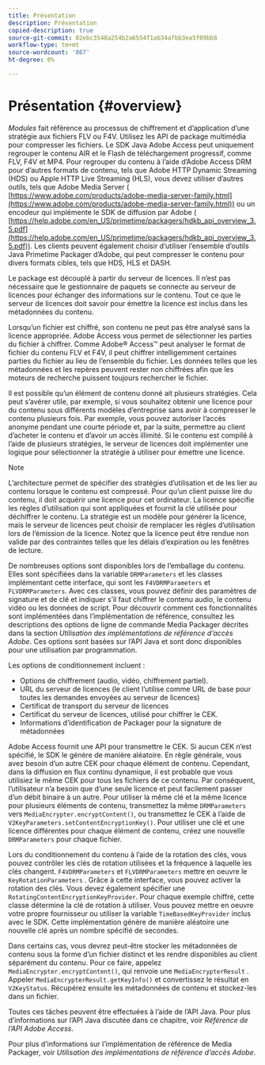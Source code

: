 ```yaml
---
title: Présentation
description: Présentation
copied-description: true
source-git-commit: 02ebc3548a254b2a6554f1ab34afbb3ea5f09bb8
workflow-type: tm+mt
source-wordcount: '867'
ht-degree: 0%

---
```


# Présentation {#overview}

*Modules* fait référence au processus de chiffrement et d’application d’une stratégie aux fichiers FLV ou F4V. Utilisez les API de package multimédia pour compresser les fichiers. Le SDK Java Adobe Access peut uniquement regrouper le contenu AIR et le Flash de téléchargement progressif, comme FLV, F4V et MP4. Pour regrouper du contenu à l’aide d’Adobe Access DRM pour d’autres formats de contenu, tels que Adobe HTTP Dynamic Streaming (HDS) ou Apple HTTP Live Streaming (HLS), vous devez utiliser d’autres outils, tels que Adobe Media Server ( [https://www.adobe.com/products/adobe-media-server-family.html](https://www.adobe.com/products/adobe-media-server-family.html)) ou un encodeur qui implémente le SDK de diffusion par Adobe ( [https://help.adobe.com/en_US/primetime/packagers/hdkb_api_overview_3.5.pdf](https://help.adobe.com/en_US/primetime/packagers/hdkb_api_overview_3.5.pdf)). Les clients peuvent également choisir d’utiliser l’ensemble d’outils Java Primetime Packager d’Adobe, qui peut compresser le contenu pour divers formats cibles, tels que HDS, HLS et DASH.

Le package est découplé à partir du serveur de licences. Il n’est pas nécessaire que le gestionnaire de paquets se connecte au serveur de licences pour échanger des informations sur le contenu. Tout ce que le serveur de licences doit savoir pour émettre la licence est inclus dans les métadonnées du contenu.

Lorsqu’un fichier est chiffré, son contenu ne peut pas être analysé sans la licence appropriée. Adobe Access vous permet de sélectionner les parties du fichier à chiffrer. Comme Adobe® Access™ peut analyser le format de fichier du contenu FLV et F4V, il peut chiffrer intelligemment certaines parties du fichier au lieu de l’ensemble du fichier. Les données telles que les métadonnées et les repères peuvent rester non chiffrées afin que les moteurs de recherche puissent toujours rechercher le fichier.

Il est possible qu’un élément de contenu donné ait plusieurs stratégies. Cela peut s’avérer utile, par exemple, si vous souhaitez obtenir une licence pour du contenu sous différents modèles d’entreprise sans avoir à compresser le contenu plusieurs fois. Par exemple, vous pouvez autoriser l’accès anonyme pendant une courte période et, par la suite, permettre au client d’acheter le contenu et d’avoir un accès illimité. Si le contenu est compilé à l’aide de plusieurs stratégies, le serveur de licences doit implémenter une logique pour sélectionner la stratégie à utiliser pour émettre une licence.

>[!NOTE]
>
>L’architecture permet de spécifier des stratégies d’utilisation et de les lier au contenu lorsque le contenu est compressé. Pour qu’un client puisse lire du contenu, il doit acquérir une licence pour cet ordinateur. La licence spécifie les règles d’utilisation qui sont appliquées et fournit la clé utilisée pour déchiffrer le contenu. La stratégie est un modèle pour générer la licence, mais le serveur de licences peut choisir de remplacer les règles d’utilisation lors de l’émission de la licence. Notez que la licence peut être rendue non valide par des contraintes telles que les délais d’expiration ou les fenêtres de lecture.

De nombreuses options sont disponibles lors de l’emballage du contenu. Elles sont spécifiées dans la variable `DRMParameters` et les classes implémentant cette interface, qui sont les `F4VDRMParameters` et `FLVDRMParameters`. Avec ces classes, vous pouvez définir des paramètres de signature et de clé et indiquer s’il faut chiffrer le contenu audio, le contenu vidéo ou les données de script. Pour découvrir comment ces fonctionnalités sont implémentées dans l’implémentation de référence, consultez les descriptions des options de ligne de commande Media Packager décrites dans la section *Utilisation des implémentations de référence d’accès Adobe*. Ces options sont basées sur l’API Java et sont donc disponibles pour une utilisation par programmation.

Les options de conditionnement incluent :

* Options de chiffrement (audio, vidéo, chiffrement partiel).
* URL du serveur de licences (le client l’utilise comme URL de base pour toutes les demandes envoyées au serveur de licences)
* Certificat de transport du serveur de licences
* Certificat du serveur de licences, utilisé pour chiffrer le CEK.
* Informations d’identification de Packager pour la signature de métadonnées

Adobe Access fournit une API pour transmettre le CEK. Si aucun CEK n’est spécifié, le SDK le génère de manière aléatoire. En règle générale, vous avez besoin d’un autre CEK pour chaque élément de contenu. Cependant, dans la diffusion en flux continu dynamique, il est probable que vous utilisiez le même CEK pour tous les fichiers de ce contenu. Par conséquent, l’utilisateur n’a besoin que d’une seule licence et peut facilement passer d’un débit binaire à un autre. Pour utiliser la même clé et la même licence pour plusieurs éléments de contenu, transmettez la même `DRMParameters` vers `MediaEncrypter.encryptContent()`, ou transmettez le CEK à l’aide de `V2KeyParameters.setContentEncryptionKey()`. Pour utiliser une clé et une licence différentes pour chaque élément de contenu, créez une nouvelle `DRMParameters` pour chaque fichier.

Lors du conditionnement du contenu à l’aide de la rotation des clés, vous pouvez contrôler les clés de rotation utilisées et la fréquence à laquelle les clés changent. `F4VDRMParameters` et `FLVDRMParameters` mettre en oeuvre le `KeyRotationParameters` . Grâce à cette interface, vous pouvez activer la rotation des clés. Vous devez également spécifier une `RotatingContentEncryptionKeyProvider`. Pour chaque exemple chiffré, cette classe détermine la clé de rotation à utiliser. Vous pouvez mettre en oeuvre votre propre fournisseur ou utiliser la variable `TimeBasedKeyProvider` inclus avec le SDK. Cette implémentation génère de manière aléatoire une nouvelle clé après un nombre spécifié de secondes.

Dans certains cas, vous devrez peut-être stocker les métadonnées de contenu sous la forme d’un fichier distinct et les rendre disponibles au client séparément du contenu. Pour ce faire, appelez `MediaEncrypter.encryptContent()`, qui renvoie une `MediaEncrypterResult` . Appeler `MediaEncrypterResult.getKeyInfo()` et convertissez le résultat en `V2KeyStatus`. Récupérez ensuite les métadonnées de contenu et stockez-les dans un fichier.

Toutes ces tâches peuvent être effectuées à l’aide de l’API Java. Pour plus d’informations sur l’API Java discutée dans ce chapitre, voir *Référence de l’API Adobe Access*.

Pour plus d’informations sur l’implémentation de référence de Media Packager, voir *Utilisation des implémentations de référence d’accès Adobe*.
